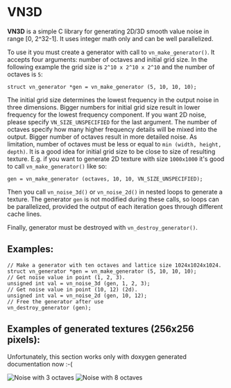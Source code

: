 VN3D
====

**VN3D** is a simple C library for generating 2D/3D smooth value noise in range [0, 2^32-1]. It uses
integer math only and can be well parallelized.

To use it you must create a generator with call to `vn_make_generator()`. It accepts four arguments:
number of octaves and initial grid size. In the following example the grid size is `2^10 x 2^10 x
2^10` and the number of octaves is `5`:
~~~~{.c}
struct vn_generator *gen = vn_make_generator (5, 10, 10, 10);
~~~~

The initial grid size determines the lowest frequency in the output noise in three
dimensions. Bigger numbers for initial grid size result in lower frequency for the lowest frequency
component. If you want 2D noise, please specify `VN_SIZE_UNSPECIFIED` for the last argument. The
number of octaves specify how many higher frequency details will be mixed into the output. Bigger
number of octaves result in more detailed noise. As limitation, number of octaves must be less or
equal to `min (width, height, depth)`. It is a good idea for initial grid size to be close to size
of resulting texture. E.g. if you want to generate 2D texture with size `1000x1000` it's good to
call `vn_make_generator()` like so:
~~~~{.c}
gen = vn_make_generator (octaves, 10, 10, VN_SIZE_UNSPECIFIED);
~~~~

Then you call `vn_noise_3d()` or `vn_noise_2d()` in nested loops to generate a texture. The
generator `gen` is not modified during these calls, so loops can be parallelized, provided the
output of each iteration goes through different cache lines.

Finally, generator must be destroyed with `vn_destroy_generator()`.

Examples:
---------

~~~~{.c}
// Make a generator with ten octaves and lattice size 1024x1024x1024.
struct vn_generator *gen = vn_make_generator (5, 10, 10, 10);
// Get noise value in point (1, 2, 3).
unsigned int val = vn_noise_3d (gen, 1, 2, 3);
// Get noise value in point (10, 12) (2d).
unsigned int val = vn_noise_2d (gen, 10, 12);
// Free the generator after use
vn_destroy_generator (gen);
~~~~

Examples of generated textures (256x256 pixels):
-----------------------------------------------

Unfortunately, this section works only with doxygen generated documentation now :-(

![Noise with 3 octaves](octaves3.png)
![Noise with 8 octaves](octaves8.png)
